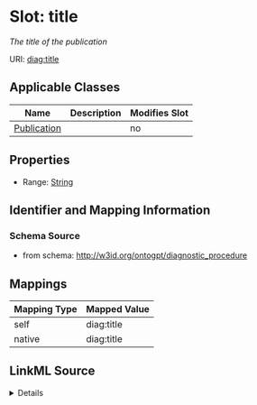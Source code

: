 

# Slot: title


_The title of the publication_



URI: [diag:title](http://w3id.org/ontogpt/diagnostic_procedure/title)



<!-- no inheritance hierarchy -->





## Applicable Classes

| Name | Description | Modifies Slot |
| --- | --- | --- |
| [Publication](Publication.md) |  |  no  |







## Properties

* Range: [String](String.md)





## Identifier and Mapping Information







### Schema Source


* from schema: http://w3id.org/ontogpt/diagnostic_procedure




## Mappings

| Mapping Type | Mapped Value |
| ---  | ---  |
| self | diag:title |
| native | diag:title |




## LinkML Source

<details>
```yaml
name: title
description: The title of the publication
from_schema: http://w3id.org/ontogpt/diagnostic_procedure
rank: 1000
alias: title
owner: Publication
domain_of:
- Publication
range: string

```
</details>